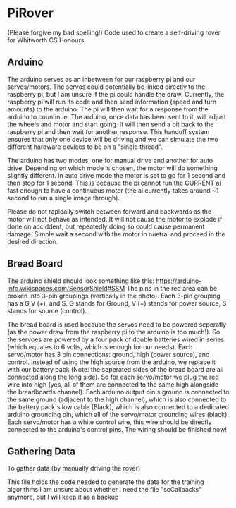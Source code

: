 # PiRover
(Please forgive my bad spelling!)
Code used to create a self-driving rover for Whitworth CS Honours

## Arduino
The arduino serves as an inbetween for our raspberry pi and our servos/motors. The servos could potentially be linked directly to the raspberry pi, but I am unsure if the pi could handle the draw.
Currently, the raspberry pi will run its code and then send information (speed and turn amounts) to the arduino. The pi will then wait for a response from the arduino to countinue.
The arduino, once data has been sent to it, will adjust the wheels and motor and start going. It will then send a bit back to the raspberry pi and then wait for another response.
This handoff system ensures that only one device will be driving and we can simulate the two different hardware devices to be on a "single thread".

The arduino has two modes, one for manual drive and another for auto drive. Depending on which mode is chosen, the motor will do something slightly different. 
In auto drive mode the motor is set to go for 1 second and then stop for 1 second. This is because the pi cannot run the CURRENT ai fast enough to have a continuous motor (the ai currently takes around ~1 second to run a single image through).

Please do not rapidally switch between forward and backwards as the motor will not behave as intended. It will not cause the motor to explode if done on acciddent, but repeatedly doing so could cause permanent damage.
Simple wait a second with the motor in nuetral and proceed in the desired direction.


## Bread Board
The arduino shield should look something like this: https://arduino-info.wikispaces.com/SensorShield#SSM
The pins in the red area can be broken into 3-pin groupings (vertically in the photo). Each 3-pin grouping has a G,V (+), and S.
G stands for Ground, V (+) stands for power source, S stands for source (control).

The bread board is used because the servos need to be powered seperatly (as the power draw from the raspberry pi to the arduino is too much!). 
So the servoes are powered by a four pack of double batteries wired in series (which equates to 6 volts, which is enough for our needs).
Each servo/motor has 3 pin connections: ground, high (power source), and control. Instead of using the high source from the arduino, we replace it with our battery pack (Note: the seperated sides of the bread board are all connected along the long side).
So for each servo/motor we plug the red wire into high (yes, all of them are connected to the same high alongside the breadboards channel). 
Each arduino output pin's ground is connected to the same ground (adjacent to the high channel), which is also connected to the battery pack's low cable (Black), which is also connected to a dedicated arduino grounding pin, which all of the servo/motor grounding wires (black).
Each servo/motor has a white control wire, this wire should be directly connected to the arduino's control pins. The wiring should be finished now! 


## Gathering Data
To gather data (by manually driving the rover)

This file holds the code needed to generate the data for the training algorithms
I am unsure about whether I need the file "scCallbacks" anymore, but I will keep it as a backup
